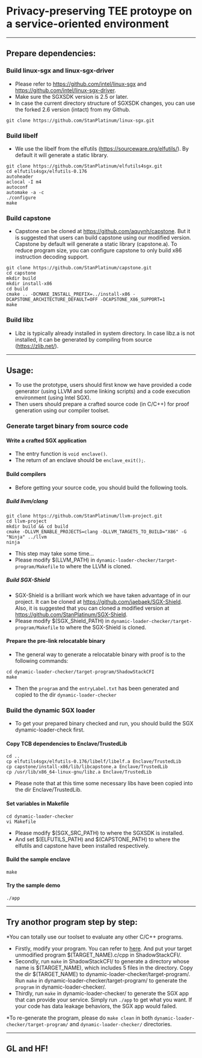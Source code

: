 # Privacy-preserving TEE protoype on a service-oriented environment

***

## Prepare dependencies:

### Build linux-sgx and linux-sgx-driver

 - Please refer to https://github.com/intel/linux-sgx and https://github.com/intel/linux-sgx-driver.
 - Make sure the SGXSDK version is 2.5 or later.
 - In case the current directory structure of SGXSDK changes, you can use the forked 2.6 version (intact) from my Github.
 
```
git clone https://github.com/StanPlatinum/linux-sgx.git
```

### Build libelf

 - We use the libelf from the elfutils (https://sourceware.org/elfutils/). By default it will generate a static library.

```
git clone https://github.com/StanPlatinum/elfutils4sgx.git
cd elfutils4sgx/elfutils-0.176
autoheader
aclocal -I m4
autoconf
automake -a -c
./configure
make
```

### Build capstone

 - Capstone can be cloned at https://github.com/aquynh/capstone. But it is suggested that users can build capstone using our modified version. Capstone by default will generate a static library (capstone.a). To reduce program size, you can configure capstone to only build x86 instruction decoding support.

```
git clone https://github.com/StanPlatinum/capstone.git
cd capstone
mkdir build
mkdir install-x86
cd build
cmake .. -DCMAKE_INSTALL_PREFIX=../install-x86 -DCAPSTONE_ARCHITECTURE_DEFAULT=OFF -DCAPSTONE_X86_SUPPORT=1
make
```

### Build libz

 - Libz is typically already installed in system directory. In case libz.a is not installed, it can be generated by compiling from source (https://zlib.net/).

***

## Usage:

 - To use the prototype, users should first know we have provided a code generator (using LLVM and some linking scripts) and a code execution environment (using Intel SGX).
 - Then users should prepare a crafted source code (in C/C++) for proof generation using our compiler toolset.
 
### Generate target binary from source code
 
#### Write a crafted SGX application 

 - The entry function is `void enclave()`.
 - The return of an enclave should be `enclave_exit();`.

#### Build compilers

 - Before getting your source code, you should build the following tools.

##### Build llvm/clang

```
git clone https://github.com/StanPlatinum/llvm-project.git
cd llvm-project
mkdir build && cd build
cmake -DLLVM_ENABLE_PROJECTS=clang -DLLVM_TARGETS_TO_BUILD="X86" -G "Ninja" ../llvm
ninja
```
 - This step may take some time...
 - Please modify $(LLVM_PATH) in `dynamic-loader-checker/target-program/Makefile` to where the LLVM is cloned.
 
##### Build SGX-Shield

 - SGX-Shield is a brilliant work which we have taken advantage of in our project. It can be cloned at https://github.com/jaebaek/SGX-Shield. Also, it is suggested that you can cloned a modified version at https://github.com/StanPlatinum/SGX-Shield.
 - Please modify $(SGX_Shield_PATH) in `dynamic-loader-checker/target-program/Makefile` to where the SGX-Shield is cloned.

#### Prepare the pre-link relocatable binary

 - The general way to generate a relocatable binary with proof is to the following commands:
 
```
cd dynamic-loader-checker/target-program/ShadowStackCFI
make
```

 - Then the `program` and the `entryLabel.txt` has been generated and copied to the dir `dynamic-loader-checker`

### Build the dynamic SGX loader

 - To get your prepared binary checked and run, you should build the SGX dynamic-loader-check first.

#### Copy TCB dependencies to Enclave/TrustedLib

```
cd ..
cp elfutils4sgx/elfutils-0.176/libelf/libelf.a Enclave/TrustedLib
cp capstone/install-x86/lib/libcapstone.a Enclave/TrustedLib
cp /usr/lib/x86_64-linux-gnu/libz.a Enclave/TrustedLib
```

 - Please note that at this time some necessary libs have been copied into the dir Enclave/TrustedLib.

#### Set variables in Makefile

```
cd dynamic-loader-checker
vi Makefile
```

 - Please modify $(SGX_SRC_PATH) to where the SGXSDK is installed.
 - And set $(ELFUTILS_PATH) and $(CAPSTONE_PATH) to where the elfutils and capstone have been installed respectively.

#### Build the sample enclave

```
make
```

#### Try the sample demo

```
./app
```

***

## Try anothor program step by step:

*You can totally use our toolset to evaluate any other C/C++ programs.
 
 - Firstly, modify your program. You can refer to [here](#generate-target-binary-from-source-code). And put your target unmodified program $(TARGET_NAME).c/cpp in ShadowStackCFI/.
 - Secondly, run `make` in ShadowStackCFI/ to generate a directory whose name is $(TARGET_NAME), which includes 5 files in the directory. Copy the dir $(TARGET_NAME) to dynamic-loader-checker/target-program/. Run `make` in dynamic-loader-checker/target-program/ to generate the `program` in dynamic-loader-checker/.
 - Thirdly, run `make` in dynamic-loader-checker/ to generate the SGX app that can provide your service. Simply run `./app` to get what you want. If your code has data leakage behaviors, the SGX app would failed.

*To re-generate the program, please do `make clean` in both `dynamic-loader-checker/target-program/` and `dynamic-loader-checker/` directories.

***

## GL and HF!
